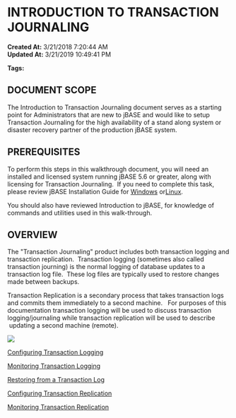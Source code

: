 # INTRODUCTION TO TRANSACTION JOURNALING

**Created At:** 3/21/2018 7:20:44 AM  
**Updated At:** 3/21/2019 10:49:41 PM  

**Tags:**
<badge text='journaling' vertical='middle' />
<badge text='tj' vertical='middle' />
<badge text='transaction replication' vertical='middle' />
<badge text='transaction journalingt' vertical='middle' />
<badge text='replication' vertical='middle' />



## DOCUMENT SCOPE

The Introduction to Transaction Journaling document serves as a starting point for Administrators that are new to jBASE and would like to setup Transaction Journaling for the high availability of a stand along system or disaster recovery partner of the production jBASE system.

## PREREQUISITES

To perform this steps in this walkthrough document, you will need an installed and licensed system running jBASE 5.6 or greater, along with licensing for Transaction Journaling.  If you need to complete this task, please review jBASE Installation Guide for [Windows](windows-installation) or[Linux](jbase-56-linux-installation-guide).

You should also have reviewed Introduction to jBASE, for knowledge of commands and utilities used in this walk-through.

## OVERVIEW

The "Transaction Journaling" product includes both transaction logging and transaction replication.  Transaction logging (sometimes also called transaction journing) is the normal logging of database updates to a transaction log file.  These log files are typically used to restore changes made between backups.

Transaction Replication is a secondary process that takes transaction logs and commits them immediately to a second machine.   For purposes of this documentation transaction logging will be used to discuss transaction logging/journaling while transaction replication will be used to describe  updating a second machine (remote).

![](https://static.helpjuice.com/helpjuice_production/uploads/upload/image/3397/direct/1522426235454-TransJourn.jpg)





[Configuring Transaction Logging](configuring-transaction-logging)

[Monitoring Transaction Logging](305765-monitoring-transaction-logging)

[Restoring from a Transaction Log](restoring-from-a-transaction-log)

[Configuring Transaction Replication](configuring-transaction-replication)

[Monitoring Transaction Replication](monitoring-transaction-replication)




